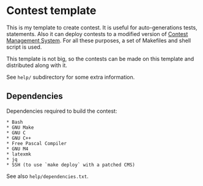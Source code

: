 # Contest template

This is my template to create contest. It is useful for auto-generations tests, statements. Also it can deploy contests to a modified version of [Contest Management System](https://github.com/alex65536/cms). For all these purposes, a set of Makefiles and shell script is used.

This template is not big, so the contests can be made on this template and distributed along with it.

See `help/` subdirectory for some extra information.

## Dependencies

Dependencies required to build the contest:

    * Bash  
    * GNU Make  
    * GNU C  
    * GNU C++  
    * Free Pascal Compiler  
    * GNU M4  
    * latexmk  
    * jq  
    * SSH (to use `make deploy` with a patched CMS)

See also `help/dependencies.txt`.
